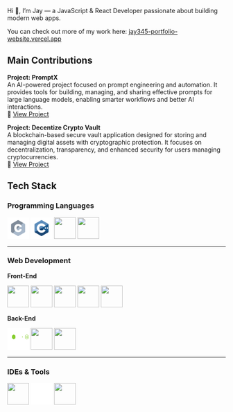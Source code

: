 Hi 👋, I’m Jay — a JavaScript & React Developer passionate about building modern web apps.

You can check out more of my work here: [jay345-portfolio-website.vercel.app](https://jay345-portfolio-website.vercel.app/)  

## Main Contributions

**Project: PromptX**  
An AI-powered project focused on prompt engineering and automation. It provides tools for building, managing, and sharing effective prompts for large language models, enabling smarter workflows and better AI interactions.  
🔗 [View Project](https://promptai-six.vercel.app/)



**Project: Decentize Crypto Vault**  
A blockchain-based secure vault application designed for storing and managing digital assets with cryptographic protection. It focuses on decentralization, transparency, and enhanced security for users managing cryptocurrencies.  
🔗 <a href="https://crypto-vault-lyart.vercel.app/" target="_blank">View Project</a>

## Tech Stack

### Programming Languages
<p class="tech-logo">
  <img src="/assets/c.svg" width="50" height="50"/>
  <img src="/assets/c++.svg" width="50" height="50"/>
  <img src="https://cdn.jsdelivr.net/gh/devicons/devicon/icons/javascript/javascript-original.svg" width="50" height="50"/>
  <img src="https://cdn.jsdelivr.net/gh/devicons/devicon/icons/typescript/typescript-original.svg" width="50" height="50"/>
</p>

---

### Web Development  

**Front-End**
<p class="tech-logo">
  <img src="https://cdn.jsdelivr.net/gh/devicons/devicon/icons/html5/html5-original.svg" width="50" height="50"/>
  <img src="https://cdn.jsdelivr.net/gh/devicons/devicon/icons/css3/css3-original.svg" width="50" height="50"/>
  <img src="https://cdn.jsdelivr.net/gh/devicons/devicon/icons/javascript/javascript-original.svg" width="50" height="50"/>
  <img src="https://cdn.jsdelivr.net/gh/devicons/devicon/icons/react/react-original.svg" width="50" height="50"/>
  <img src="https://cdn.jsdelivr.net/gh/devicons/devicon/icons/redux/redux-original.svg" width="50" height="50"/>
</p>

**Back-End**
<p class="tech-logo">
  <img src="/assets/15.png" width="50" height="50"/>
  <!-- Express (white for dark mode / black for light mode) -->
 <img src="https://cdn.jsdelivr.net/gh/devicons/devicon/icons/express/express-original.svg#gh-light-mode-only" width="50" height="50"/>
 
  <img src="https://cdn.jsdelivr.net/gh/devicons/devicon/icons/mongodb/mongodb-original.svg" width="50" height="50"/>
</p>

---

### IDEs & Tools
<p class="tech-logo">
  <img src="https://cdn.jsdelivr.net/gh/devicons/devicon/icons/vscode/vscode-original.svg" width="50" height="50"/>
  <img src="/assets/33.png" width="50" height="50"/>
  <!-- GitHub (white for dark mode / black for light mode) -->
  <img src="https://cdn.jsdelivr.net/gh/devicons/devicon/icons/git/git-original.svg" width="50" height="50"/>
<!--   <img src="https://cdn.jsdelivr.net/gh/devicons/devicon/icons/github/github-original.svg#gh-dark-mode-only" width="50" height="50"/> -->
</p>


